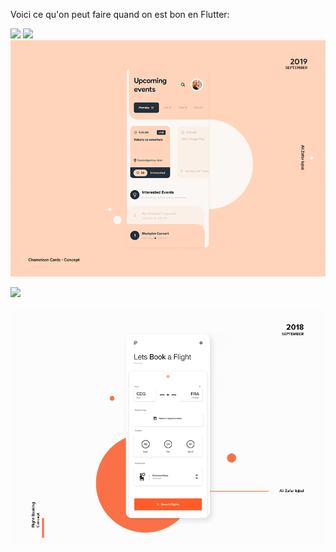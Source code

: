 Voici ce qu'on peut faire quand on est bon en Flutter: 

![](/img/examples/simple.gif)
![](/img/examples/2.gif)
![](/img/examples/gif.gif)

![](/img/examples/siper_ui.gif)

![](/img/examples/vol.gif)
